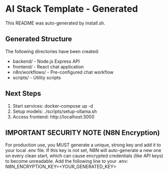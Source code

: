 # AI Stack Template - Generated

This README was auto-generated by install.sh.

## Generated Structure

The following directories have been created:
- backend/ - Node.js Express API
- frontend/ - React chat application
- n8n/workflows/ - Pre-configured chat workflow
- scripts/ - Utility scripts

## Next Steps

1. Start services: docker-compose up -d
2. Setup models: ./scripts/setup-ollama.sh
3. Access frontend: http://localhost:3000

## IMPORTANT SECURITY NOTE (N8N Encryption)
For production use, you MUST generate a unique, strong key and add it to your local .env file.
If this key is not set, N8N will auto-generate a new one on every clean start, which can cause encrypted credentials (like API keys) to become unreadable.
Add the following line to your .env:
N8N_ENCRYPTION_KEY=<YOUR_GENERATED_KEY>
